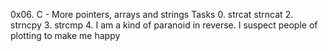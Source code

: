 0x06. C - More pointers, arrays and strings
Tasks
0. strcat
strncat
2. strncpy
3. strcmp
4. I am a kind of paranoid in reverse. I suspect people of plotting to make me happy
